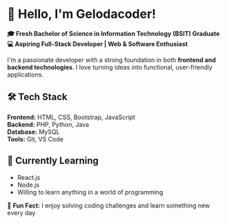 # 👋 Hello, I'm Gelodacoder!  

**🎓 Fresh Bachelor of Science in Information Technology (BSIT) Graduate**  
**💻 Aspiring Full-Stack Developer | Web & Software Enthusiast**  

I'm a passionate developer with a strong foundation in both **frontend and backend technologies**. I love turning ideas into functional, user-friendly applications.  

## 🛠️ **Tech Stack**  
**Frontend:** HTML, CSS, Bootstrap, JavaScript  
**Backend:** PHP, Python, Java  
**Database:** MySQL  
**Tools:** Git, VS Code  

## 🌱 **Currently Learning**  
- React.js  
- Node.js  
- Willing to learn anything in a world of programming  




🌟 **Fun Fact:** I enjoy solving coding challenges and learn something new every day

